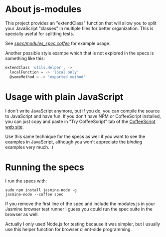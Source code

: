 # About js-modules

This project provides an "extendClass" function that will allow you to split your JavaScript
"classes" in multiple files for better organization. This is specially useful for splitting tests.

See [_spec/modules\_spec.coffee_](js-modules/blob/master/spec/modules_spec.coffee) for example usage.

Another possible style exampe which that is not explored in the specs is something like this:

```javascript
extendClass 'utils.Helper', ->
  localFunction = -> 'local only'
  @someMethod = -> 'exported method'
```

# Usage with plain JavaScript

I don't write JavaScript anymore, but if you do, you can compile the source to JavaScript and have
fun. If you don't have NPM or CoffeeScript installed, you can just copy and paste in
"Try CoffeeScript" tab of the [CoffeeScript web site](http://coffeescript.org).

Use this same technique for the specs as well if you want to see the examples in JavaScript, although you won't appreciate the _binding_ examples very much. :)

# Running the specs

I run the specs with:

    sudo npm install jasmine-node -g
    jasmine-node --coffee spec

If you remove the first line of the spec and include the modules.js in your Jasmine browser test
runner I guess you could run the spec suite in the browser as well.

Actually I only used Node.js for testing because it was simpler, but I usually use this helper
function for browser client-side programming.
